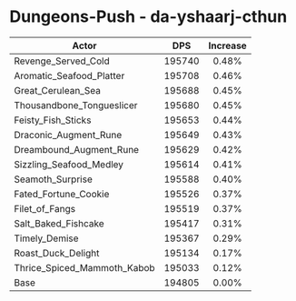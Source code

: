 # Dungeons-Push - da-yshaarj-cthun
| Actor | DPS | Increase |
|---|:---:|:---:|
|Revenge_Served_Cold|195740|0.48%|
|Aromatic_Seafood_Platter|195708|0.46%|
|Great_Cerulean_Sea|195688|0.45%|
|Thousandbone_Tongueslicer|195680|0.45%|
|Feisty_Fish_Sticks|195653|0.44%|
|Draconic_Augment_Rune|195649|0.43%|
|Dreambound_Augment_Rune|195629|0.42%|
|Sizzling_Seafood_Medley|195614|0.41%|
|Seamoth_Surprise|195588|0.40%|
|Fated_Fortune_Cookie|195526|0.37%|
|Filet_of_Fangs|195519|0.37%|
|Salt_Baked_Fishcake|195417|0.31%|
|Timely_Demise|195367|0.29%|
|Roast_Duck_Delight|195134|0.17%|
|Thrice_Spiced_Mammoth_Kabob|195033|0.12%|
|Base|194805|0.00%|
